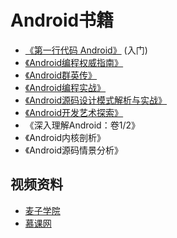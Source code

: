 # Android书籍

* [《第一行代码 Android》](http://item.jd.com/11504254.html)    (入门)
* [《Android编程权威指南》](http://item.jd.com/11431307.html)   
* [《Android群英传》](http://item.jd.com/11758334.html)
* [《Android编程实战》](http://item.jd.com/11492128.html)
* [《Android源码设计模式解析与实战》]()
* [《Android开发艺术探索》](http://item.jd.com/11760209.html)
* 《深入理解Android：卷1/2》
* 《Android内核剖析》
* 《Android源码情景分析》


## 视频资料

* [麦子学院](http://www.maiziedu.com/course/android/)
* [慕课网](http://www.imooc.com/course/list?c=android&page=1)
